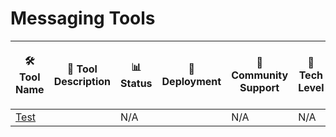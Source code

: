 # Messaging Tools
| 🛠️ Tool Name | 📝 Tool Description| 📊 Status | 🚀 Deployment | 🤝 Community Support | 🧠 Tech Level | ✨ Key Core Features of the Tool | 💻 OS | 📴 Offline | 📱 Mobile | 🌐 Languages | 🔐 Security/Privacy Features | 🔧 Maintenance/Sustainability | 📥 Data Collection | 🧾 License | 💰 Cost | 📚 Docs | ⭐ Rating |
|--------------|---------------------|------------|---------------|-----------------------|---------------|-------------------------|--------|--------|------------|------------|---------------|------------------------------|--------------------------------|--------------------|------------|----------|----------|
| [Test](https://Test) |  | N/A |  | N/A | N/A | N/A | N/A | N/A | N/A | N/A | N/A | N/A | N/A | N/A | N/A | [Details](messaging/Test.md) | N/A |
